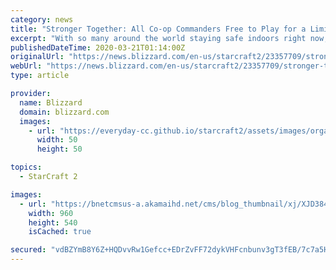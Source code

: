 ```yaml
---
category: news
title: "Stronger Together: All Co-op Commanders Free to Play for a Limited Time"
excerpt: "With so many around the world staying safe indoors right now, we wanted to make it a little easier for everyone to connect with each other through StarCraft II."
publishedDateTime: 2020-03-21T01:14:00Z
originalUrl: "https://news.blizzard.com/en-us/starcraft2/23357709/stronger-together-all-co-op-commanders-free-to-play-for-a-limited-time"
webUrl: "https://news.blizzard.com/en-us/starcraft2/23357709/stronger-together-all-co-op-commanders-free-to-play-for-a-limited-time"
type: article

provider:
  name: Blizzard
  domain: blizzard.com
  images:
    - url: "https://everyday-cc.github.io/starcraft2/assets/images/organizations/blizzard.com-50x50.jpg"
      width: 50
      height: 50

topics:
  - StarCraft 2

images:
  - url: "https://bnetcmsus-a.akamaihd.net/cms/blog_thumbnail/xj/XJD384E0ODIU1584731009137.jpg"
    width: 960
    height: 540
    isCached: true

secured: "vdBZYmB8Y6Z+HQDvvRw1Gefcc+EDrZvFF72dykVHFcnbunv3gT3fEB/7c7a5HVUg2yMKr2n4AnwrhwZRjm0fdxl6/W5C+4U52oVN0kK+jWYpr4W+hJck3b1vmzosc49FHQHDnc/ePvIRjLyPSGsA2RUabA+JsPnFUd7nC1swpapoT1wTHCT/8gU0bbj98+m9tZDyL6aUVp9NDvExvyyO+3EYFCk+6+RYy4UW+9X/LhnuvdddMdlpgSsYOKmhQUag81XSu4OTqxM3GdONYoEk9IyuyTHMBjy/iD74uqvZrZ0UKB7Bhfa6pdJUrQHbaGX4he1mG5zwSwmB2X3FKDkM3FEwKwxmTQ+LIe08esPcOEQ=;oqBMawC+Jqi6TDxk1dXa/g=="
---
```


